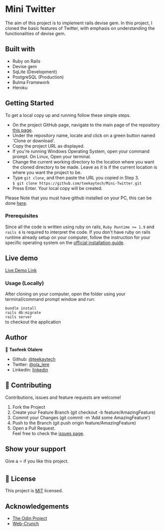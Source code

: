 # Mini Twitter

The aim of this project is to implement rails devise gem. In this project, I cloned the basic features of Twitter, with emphasis on understanding the functionalities of devise gem.

## Built with
  * Ruby on Rails
  * Devise gem
  * SqLite (Development)
  * PostgreSQL (Production)
  * Bulma Framework
  * Heroku

## Getting Started

To get a local copy up and running follow these simple steps.

- On the project GitHub page, navigate to the main page of the repository [this page](https://github.com/teekaytech/Mini-Twitter.git).
- Under the repository name, locate and click on a green button named 'Clone or download'. 
- Copy the project URL as displayed.
- If you're running Windows Operating System, open your command prompt. On Linux, Open your terminal.
- Change the current working directory to the location where you want the cloned directory to be made. Leave as it is if the current location is where you want the project to be.
- Type `git clone`, and then paste the URL you copied in Step 3.<br>
`$ git clone https://github.com/teekaytech/Mini-Twitter.git`
- Press Enter. Your local copy will be created.

Please Note that you must have github installed on your PC, this can be done [here](https://gist.github.com/derhuerst/1b15ff4652a867391f03).


### Prerequisites

Since all the code is written using ruby on rails, `Ruby Runtime >= 1.9` and `rails 6` is required to interpret the code. If you don't have ruby on rails runtime already setup on your computer, follow the instruction for your specific operating system on the [official installation guide](https://guides.rubyonrails.org/getting_started.html#creating-a-new-rails-project-installing-rails).

## Live demo
[Live Demo Link]()

### Usage (Locally)

After cloning on your computer, open the folder using your terminal/command prompt window and run:

`bundle install`<br/>
`rails db:migrate`<br/>
`rails server` <br/> to checkout the application

## Author

👤 **Taofeek Olalere**

- Github: [@teekaytech](https://github.com/teekaytech)
- Twitter: [@ola_lere](https://twitter.com/ola_lere)
- Linkedin: [linkedin](https://linkedin.com/in/olaleretaofeek)

## 🤝 Contributing
Contributions, issues and feature requests are welcome!
   1. Fork the Project
   2. Create your Feature Branch (git checkout -b feature/AmazingFeature)
   3. Commit your Changes (git commit -m 'Add some AmazingFeature')
   4. Push to the Branch (git push origin feature/AmazingFeature)
   5. Open a Pull Request.<br>
Feel free to check the [issues page](issues/).

## Show your support

Give a ⭐️ if you like this project.

## 📝 License

This project is [MIT](lic.url) licensed.

## Acknowledgements

- [The Odin Project](https://www.theodinproject.com/courses/ruby-on-rails/lessons/forms)
- [Web-Crunch](https://www.youtube.com/watch?time_continue=1&v=5gUysPm64a4&feature=emb_logo)
